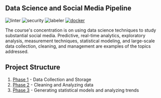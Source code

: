 ## Data Science and Social Media Pipeline

![linter](https://github.com/hb0313/Data-Science-Pipeline-2022/actions/workflows/super-linter.yml/badge.svg) ![security](https://github.com/hb0313/Data-Science-Pipeline-2022/actions/workflows/codeql.yml/badge.svg) ![labeler](https://github.com/hb0313/Data-Science-Pipeline-2022/actions/workflows/label.yml/badge.svg) [![docker](https://img.shields.io/badge/docker%20build-pending-orange)]()

The course's concentration is on using data science techniques to study substantial social media. Predictive, real-time analytics, exploratory analysis, measurement techniques, statistical modeling, and large-scale data collection, cleaning, and management are examples of the topics addressed.



## Project Structure

1. [Phase 1](https://github.com/hb0313/Data-Science-Pipeline-2022/blob/main/project-1-implementation-the_gladiators/Report%201-Analyzing%20Social%20Trends%20on%20Recession%20conditions.pdf) - Data Collection and Storage
2. [Phase 2](https://github.com/hb0313/Data-Science-Pipeline-2022/blob/main/project-2-implementation-the_gladiators/Report%202-%20Analyzing%20Social%20Trends%20on%20Recession%20conditions.pdf) - Cleaning and Analyzing data
3. [Phase 3](https://github.com/hb0313/Data-Science-Pipeline-2022/blob/main/project-3-implementation-the_gladiators/Report%203-%20Analyzing%20Social%20Trends%20on%20Recession%20conditions.pdf) - Generating statistical models and analyzing trends
